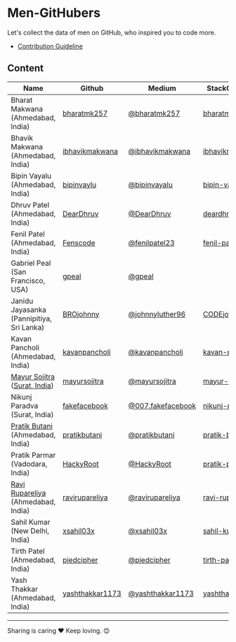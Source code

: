 # Men-GitHubers
Let's collect the data of men on GitHub, who inspired you to code more.

- [Contribution Guideline](https://github.com/pratikbutani/Men-GitHubers/blob/master/Contributing.md)

## Content

Name | Github | Medium | StackOverflow
--- | --- | --- | ---
Bharat Makwana (Ahmedabad, India) | [bharatmk257](https://github.com/bharatmk257) | [@bharatmk257](https://medium.com/@bharatmk257) | [bharatmk257](https://stackoverflow.com/cv/bharatmk257)
Bhavik Makwana (Ahmedabad, India) | [ibhavikmakwana](https://github.com/ibhavikmakwana) | [@ibhavikmakwana](https://medium.com/@ibhavikmakwana) | [ibhavikmakwana](https://stackoverflow.com/users/7652758/ibhavikmakwana)
Bipin Vayalu (Ahmedabad, India) | [bipinvaylu](https://github.com/bipinvaylu) | [@bipinvayalu](https://medium.com/@bipinvayalu) | [bipin-vayalu](https://stackoverflow.com/users/722683/bipin-vayalu)
Dhruv Patel (Ahmedabad, India) | [DearDhruv](https://github.com/DearDhruv) | [@DearDhruv](https://medium.com/@DearDhruv) | [deardhruv](https://stackoverflow.com/users/596566/deardhruv)  
Fenil Patel (Ahmedabad, India) | [Fenscode](https://github.com/Fenscode) | [@fenilpatel23](https://medium.com/@fenilpatel23) | [fenil-patel](https://stackoverflow.com/users/8769330/fenil-patel)
Gabriel Peal (San Francisco, USA) | [gpeal](https://github.com/gpeal) | [@gpeal](https://medium.com/@gpeal) 
Janidu Jayasanka (Pannipitiya, Sri Lanka) | [BROjohnny](https://github.com/BROjohnny) | [@johnnyluther96](https://medium.com/@johnnyluther96) | [CODEjohnny](https://stackoverflow.com/users/10352327/janidu-jayasanka)
Kavan Pancholi (Ahmedabad, India) | [kavanpancholi](https://github.com/kavanpancholi) | [@kavanpancholi](https://medium.com/@kavanpancholi) | [kavan-pancholi](https://stackoverflow.com/users/2893123/kavan-pancholi)
[Mayur Sojitra](https://www.murait.com/) ([Surat, India](https://goo.gl/maps/hvbHAJekX5ro8Bh48)) | [mayursojitra](https://github.com/mayursojitra) | [@mayursojitra](https://medium.com/@mayursojitra) | [mayur-sojitra](https://stackoverflow.com/users/1865488/mayur-sojitra)
Nikunj Paradva (Surat, India) | [fakefacebook](https://github.com/fakefacebook) | [@007.fakefacebook](https://medium.com/@007.fakefacebook) | [nikunj-paradva](https://stackoverflow.com/users/5773037/nikunj-paradva)
[Pratik Butani](https://pratikbutani.com) (Ahmedabad, India) | [pratikbutani](https://github.com/pratikbutani) | [@pratikbutani](https://medium.com/@pratikbutani) | [pratik-butani](https://stackoverflow.com/users/1318946/pratik-butani)
Pratik Parmar (Vadodara, India) | [HackyRoot](https://github.com/HackyRoot) | [@HackyRoot](https://medium.com/@hackyroot) | [pratik-parmar](https://stackoverflow.com/users/6338733/pratik-parmar)
[Ravi Rupareliya](https://ravirupareliya.com) (Ahmedabad, India) | [ravirupareliya](https://github.com/ravirupareliya) | [@ravirupareliya](https://medium.com/@ravirupareliya) | [ravi-rupareliya](https://stackoverflow.com/users/3134215/ravi-rupareliya)
Sahil Kumar (New Delhi, India) | [xsahil03x](https://github.com/xsahil03x) | [@xsahil03x](https://medium.com/@xsahil03x) | [sahil-kumar](https://stackoverflow.com/users/10036882/sahil-kumar)
Tirth Patel (Ahmedabad, India) | [piedcipher](https://github.com/piedcipher) | [@piedcipher](https://medium.com/@piedcipher) | [tirth-patel](https://stackoverflow.com/users/4593315/tirth-patel)
Yash Thakkar (Ahmedabad, India) | [yashthakkar1173](https://github.com/yashthakkar1173) | [@yashthakkar1173](https://medium.com/@yashthakkar1173) | [yashthakkar1173](https://stackoverflow.com/users/7727376/yashthakkar1173)


 --------
 

 Sharing is caring ❤️ Keep loving. 😊
